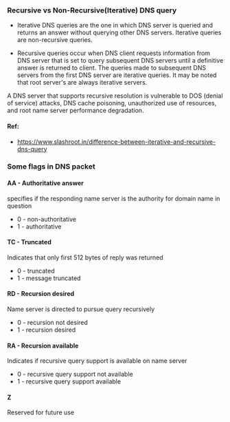 ### Recursive vs Non-Recursive(Iterative) DNS query

* Iterative DNS queries are the one in which DNS server is queried and returns an answer without querying other DNS servers. Iterative queries are non-recursive queries.

* Recursive queries occur when DNS client requests information from DNS server that is set to query subsequent DNS servers until a definitive answer is returned to client. The queries made to subsequent DNS servers from the first DNS server are iterative queries. It may be noted that root server's are always iterative servers.

A DNS server that supports recursive resolution is vulnerable to DOS (denial of service) attacks, DNS cache poisoning, unauthorized use of resources, and root name server performance degradation.

#### Ref:
* https://www.slashroot.in/difference-between-iterative-and-recursive-dns-query

### Some flags in DNS packet

#### AA - Authoritative answer 
specifies if the responding name server is the authority for domain name in question
* 0 - non-authoritative
* 1 - authoritative

#### TC - Truncated
Indicates that only first 512 bytes of reply was returned
* 0 - truncated
* 1 - message truncated

#### RD - Recursion desired
Name server is directed to pursue query recursively
* 0 - recursion not desired
* 1 - recursion desired

#### RA - Recursion available
Indicates if recursive query support is available on name server
* 0 - recursive query support not available
* 1 - recursive query support available

#### Z 
Reserved for future use
